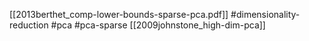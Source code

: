 [[2013berthet_comp-lower-bounds-sparse-pca.pdf]]
#dimensionality-reduction #pca #pca-sparse
[[2009johnstone_high-dim-pca]]


